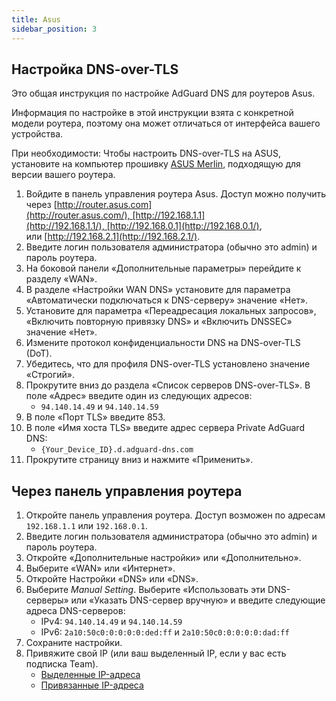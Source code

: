 ```yaml
---
title: Asus
sidebar_position: 3
---
```


## Настройка DNS-over-TLS

Это общая инструкция по настройке AdGuard DNS для роутеров Asus.

Информация по настройке в этой инструкции взята с конкретной модели роутера, поэтому она может отличаться от интерфейса вашего устройства.

При необходимости: Чтобы настроить DNS-over-TLS на ASUS, установите на компьютер прошивку [ASUS Merlin](https://www.asuswrt-merlin.net/download), подходящую для версии вашего роутера.

1. Войдите в панель управления роутера Asus. Доступ можно получить через [http://router.asus.com](http://router.asus.com/), [http://192.168.1.1](http://192.168.1.1/), [http://192.168.0.1](http://192.168.0.1/), или [http://192.168.2.1](http://192.168.2.1/).
2. Введите логин пользователя администратора (обычно это admin) и пароль роутера.
3. На боковой панели «Дополнительные параметры» перейдите к разделу «WAN».
4. В разделе «Настройки WAN DNS» установите для параметра «Автоматически подключаться к DNS-серверу» значение «Нет».
5. Установите для параметра «Переадресация локальных запросов», «Включить повторную привязку DNS» и «Включить DNSSEC» значение «Нет».
6. Измените протокол конфиденциальности DNS на DNS-over-TLS (DoT).
7. Убедитесь, что для профиля DNS-over-TLS установлено значение «Строгий».
8. Прокрутите вниз до раздела «Список серверов DNS-over-TLS». В поле «Адрес» введите один из следующих адресов:
    - `94.140.14.49` и `94.140.14.59`
9. В поле «Порт TLS» введите 853.
10. В поле «Имя хоста TLS» введите адрес сервера Private AdGuard DNS:
    - `{Your_Device_ID}.d.adguard-dns.com`
11. Прокрутите страницу вниз и нажмите «Применить».

## Через панель управления роутера

1. Откройте панель управления роутера. Доступ возможен по адресам `192.168.1.1` или `192.168.0.1`.
2. Введите логин пользователя администратора (обычно это admin) и пароль роутера.
3. Откройте «Дополнительные настройки» или «Дополнительно».
4. Выберите «WAN» или «Интернет».
5. Откройте Настройки «DNS» или «DNS».
6. Выберите _Manual Setting_. Выберите «Использовать эти DNS-серверы» или «Указать DNS-сервер вручную» и введите следующие адреса DNS-серверов:
    - IPv4: `94.140.14.49` и `94.140.14.59`
    - IPv6: `2a10:50c0:0:0:0:0:ded:ff` и `2a10:50c0:0:0:0:0:dad:ff`
7. Сохраните настройки.
8. Привяжите свой IP (или ваш выделенный IP, если у вас есть подписка Team).
    - [Выделенные IP-адреса](/private-dns/connect-devices/other-options/dedicated-ip.md)
    - [Привязанные IP-адреса](/private-dns/connect-devices/other-options/linked-ip.md)
